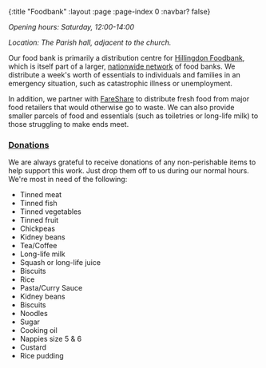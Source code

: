 {:title "Foodbank"
 :layout :page
 :page-index 0
 :navbar? false}

*Opening hours: Saturday, 12:00-14:00*

*Location: The Parish hall, adjacent to the church.*

Our food bank is primarily a distribution centre for [Hillingdon Foodbank](https://hillingdon.foodbank.org.uk/), which is itself part of a larger, [nationwide network](https://www.trusselltrust.org/) of food banks. We distribute a week's worth of essentials to individuals and families in an emergency situation, such as catastrophic illness or unemployment.

In addition, we partner with [FareShare](https://fareshare.org.uk/) to distribute fresh food from major food retailers that would otherwise go to waste. We can also provide smaller parcels of food and essentials (such as toiletries or long-life milk) to those struggling to make ends meet.

### [Donations](#donations)

We are always grateful to receive donations of any non-perishable items to help support this work. Just drop them off to us during our normal hours. We're most in need of the following:

 * Tinned meat
 * Tinned fish
 * Tinned vegetables
 * Tinned fruit
 * Chickpeas
 * Kidney beans
 * Tea/Coffee
 * Long-life milk
 * Squash or long-life juice
 * Biscuits
 * Rice
 * Pasta/Curry Sauce
 * Kidney beans
 * Biscuits
 * Noodles
 * Sugar
 * Cooking oil
 * Nappies size 5 & 6
 * Custard
 * Rice pudding
